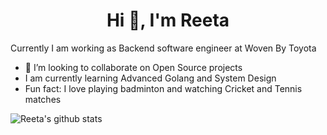 <h1 align="center">Hi 👋, I'm Reeta </h1>

 Currently I am working as Backend software engineer at Woven By Toyota

- 👯 I’m looking to collaborate on Open Source projects
- I am currently learning Advanced Golang and System Design
- Fun fact: I love playing badminton and watching Cricket and Tennis matches

  

![Reeta's github stats](https://github-readme-stats.vercel.app/api?username=reetasingh&show_icons=true&theme=radical)

<!--
**reetasingh/reetasingh** is a ✨ _special_ ✨ repository because its `README.md` (this file) appears on your GitHub profile.

Here are some ideas to get you started:

- 🔭 I’m currently working on ...
- 🌱 I’m currently learning ...
- 👯 I’m looking to collaborate on Golang, Python projects
- 🤔 I’m looking for help with open source development
- 💬 Ask me about ...
- 📫 How to reach me: ...

- ⚡ Fun fact: ...


-->
